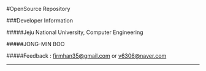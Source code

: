 #OpenSource Repository

###Developer Information

#####Jeju National University, Computer Engineering

#####JONG-MIN BOO

#####Feedback : firmhan35@gmail.com or v6306@naver.com

-----

